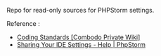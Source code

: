 Repo for read-only sources for PHPStorm settings.

Reference :
* [Coding Standards [Combodo Private Wiki]](https://wiki.combodo.com/doku.php?id=extensions:coding_standards)
* [Sharing Your IDE Settings - Help | PhpStorm](https://www.jetbrains.com/help/phpstorm/sharing-your-ide-settings.html)
